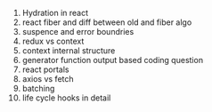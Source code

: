 1) Hydration in react
2) react fiber and diff between old and fiber algo
3) suspence and error boundries
4) redux vs context
5) context internal structure
6) generator function output based coding question
7) react portals
8) axios vs fetch
9) batching
10) life cycle hooks in detail
